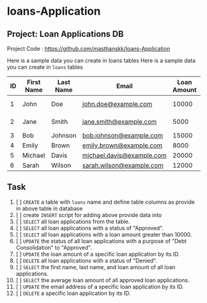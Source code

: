 # loans-Application

## Project: Loan Applications DB

Project Code : https://github.com/masthanskk/loans-Application

Here is a sample data you can create in loans tables
Here is a sample data you can create in `loans` tables

| ID | First Name | Last Name | Email | Loan Amount | Purpose | Status |
|----|-----------|----------|-------|------------|---------|-------|
| 1  | John      | Doe      | john.doe@example.com | 10000 | Home Improvement | Approved |
| 2  | Jane      | Smith    | jane.smith@example.com | 5000 | Debt Consolidation | Approved |
| 3  | Bob       | Johnson  | bob.johnson@example.com | 15000 | Business | Pending |
| 4  | Emily     | Brown    | emily.brown@example.com | 8000 | Vacation | Approved |
| 5  | Michael   | Davis    | michael.davis@example.com | 20000 | Education | Denied |
| 6  | Sarah     | Wilson   | sarah.wilson@example.com | 12000 | Car Purchase | Approved 



## Task 
1. [ ] `CREATE` a table with `loans` name and define table columns as provide in above table in database
1. [ ] create `INSERT` script for adding above provide data into 
1. [ ] `SELECT` all loan applications from the table.
1. [ ] `SELECT` all loan applications with a status of "Approved".
1. [ ] `SELECT` all loan applications with a loan amount greater than 10000.
1. [ ] `UPDATE` the status of all loan applications with a purpose of "Debt Consolidation" to "Approved".
1. [ ] `UPDATE` the loan amount of a specific loan application by its ID.
1. [ ] `DELETE` all loan applications with a status of "Denied".
1. [ ] `SELECT` the first name, last name, and loan amount of all loan applications.
1. [ ] `SELECT` the average loan amount of all approved loan applications.
1. [ ] `UPDATE` the email address of a specific loan application by its ID.
1. [ ] `DELETE` a specific loan application by its ID.